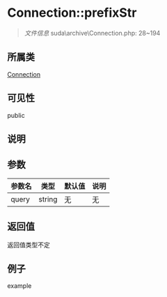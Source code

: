 # Connection::prefixStr

> *文件信息* suda\archive\Connection.php: 28~194
## 所属类 

[Connection](../Connection.md)

## 可见性

  public  
## 说明



## 参数

| 参数名 | 类型 | 默认值 | 说明 |
|--------|-----|-------|-------|
| query |  string | 无 | 无 |

## 返回值
返回值类型不定

## 例子

example
